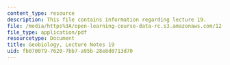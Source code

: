 ```yaml
---
content_type: resource
description: This file contains information regarding lecture 19.
file: /media/https%3A/open-learning-course-data-rc.s3.amazonaws.com/12-007-geobiology-spring-2013/fb07007976207bb7a95b28e8d0713d70_MIT12_007S13_Lec19.pdf
file_type: application/pdf
resourcetype: Document
title: Geobiology, Lecture Notes 19
uid: fb070079-7620-7bb7-a95b-28e8d0713d70
---
```

